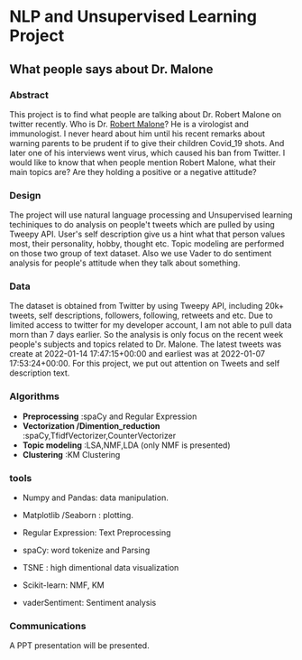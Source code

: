 # NLP and Unsupervised Learning Project
## What people says about Dr. Malone

### Abstract
This project is to find what people are talking about Dr. Robert Malone on twitter recently.
Who is Dr. [Robert Malone](https://en.wikipedia.org/wiki/Robert_W._Malone)? He is a virologist and immunologist. I never heard about him until his recent remarks about warning parents to be prudent if to give their children Covid_19 shots. And later one of his interviews went virus, which caused his ban from Twitter. I would like to know that when people mention Robert Malone, what  their main topics are? Are they holding a positive or a negative attitude?

### Design
The project will use natural language processing and Unsupervised learning techiniques to do analysis on people't tweets which are pulled by using Tweepy API. User's self description give us a hint what that person values most, their personality, hobby, thought etc. Topic modeling are performed on those two group of text dataset. Also we use Vader to do sentiment analysis for people's attitude when they talk about something.

### Data

The dataset is obtained from Twitter by using Tweepy API, including 20k+ tweets, self descriptions, followers, following, retweets and etc. Due to limited access to twitter for my developer account, I am not able to pull data morn than 7 days earlier. So the analysis is only focus on the recent week people's subjects and topics related to Dr. Malone. The latest tweets was create at 2022-01-14 17:47:15+00:00 and earliest was at 2022-01-07 17:53:24+00:00. For this project, we put out attention on Tweets and self description text.


### Algorithms
- **Preprocessing**  :spaCy and Regular Expression
- **Vectorization /Dimention_reduction** :spaCy,TfidfVectorizer,CounterVectorizer
- **Topic modeling** :LSA,NMF,LDA (only NMF is presented)
- **Clustering**  :KM Clustering


### tools
- Numpy and Pandas: data manipulation.
- Matplotlib /Seaborn : plotting.
- Regular Expression: Text Preprocessing
- spaCy: word tokenize and Parsing
- TSNE : high dimentional data visualization

- Scikit-learn: NMF, KM
- vaderSentiment: Sentiment analysis


### Communications
A PPT presentation will be presented.
